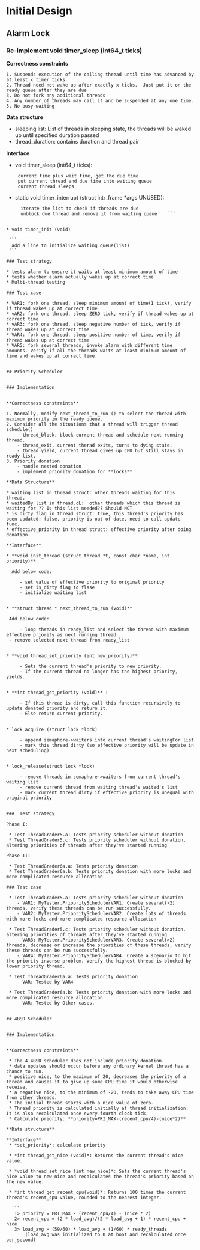 # Initial Design 

## Alarm Lock

### Re-implement void timer_sleep (int64_t ticks)

**Correctness constraints**

    1. Suspends execution of the calling thread until time has advanced by at least x timer ticks. 
    2. Thread need not wake up after exactly x ticks.  Just put it on the ready queue after they are due
    3. Do not fork any additional threads 
    4. Any number of threads may call it and be suspended at any one time.
    5. No busy-waiting

**Data structure**

  * sleeping list: List of threads in sleeping state, the threads will be  waked up until specified duration passed  
  * thread_duration: contains duration and thread pair 
  
**Interface**

  * void timer_sleep (int64_t ticks):

    ```
     current time plus wait time, get the due time.    
     put current thread and due time into waiting queue
     current thread sleeps 
    ``` 
     
  * static void timer_interrupt (struct intr_frame *args UNUSED):

    ```
      iterate the list to check if threads are due
      unblock due thread and remove it from waiting queue    ```
   ```

  * void timer_init (void)
   
    ```
     add a line to initialize waiting queue(list)   
    ```

### Test strategy

  * tests alarm to ensure it waits at least minimum amount of time
  * tests whether alarm actually wakes up at correct time
  * Multi-thread testing

### Test case

  * VAR1: fork one thread, sleep minimum amount of time(1 tick), verify if thread wakes up at correct time
  * vAR2: fork one thread, sleep ZERO tick, verify if thread wakes up at correct time
  * vAR3: fork one thread, sleep negative number of tick, verify if thread wakes up at correct time
  * VAR4: fork one thread, sleep positive number of time, verify if thread wakes up at correct time
  * VAR5: fork several threads, invoke alarm with different time amounts. Verify if all the threads waits at least minimum amount of time and wakes up at correct time.


## Priority Scheduler


### Implementation


**Correctness constraints**

   1. Normally, modify next_thread_to_run () to select the thread with maximum priority in the ready queue.
   2. Consider all the situations that a thread will trigger thread schedule()
       - thread_block, block current thread and schedule next running thread.
       - thread_exit, current therad exits, turns to dying state.
       - thread_yield, current thread gives up CPU but still stays in ready list.
   3. Priority donation
       - handle nested donation
       - implement priority donation for **locks**   

**Data Structure**
   
   * waiting list in thread struct: other threads waiting for this thread.
   * waitedBy list in thread.cL:  other threads which this thread is waiting for ?? Is this list needed?? Should NOT
   * is_dirty flag in thread struct: true, this thread's priority has been updated; false, priority is out of date, need to call update func.
   * effective_priority in thread struct: effective priority after doing donation.

**Interface**

   * **void init_thread (struct thread *t, const char *name, int priority)** 

   ```
      Add below code:

         - set value of effective priority to original priority 
         - set is_dirty flag to flase
         - initialize waiting list 
   ```

   * **struct thread * next_thread_to_run (void)** 

   ```
     Add below code: 

         - loop threads in ready_list and select the thread with maximum effective priority as next running thread 
	 - remove selected next thread from ready_list
   ```

   * **void thread_set_priority (int new_priority)** 

   ```
         - Sets the current thread's priority to new_priority.  
         - If the current thread no longer has the highest priority, yields.
   ```
 
  * **int thread_get_priority (void)** : 

  ```
         - If this thread is dirty, call this function recursively to update donated priority and return it.
         - Else return current priority.
  ```
 
  * lock_acquire (struct lock *lock)

  ```
         - append semaphore->waiters into current thread's waitingFor list
         - mark this thread dirty (so effective priority will be update in next scheduling)
  ```
  
  * lock_release(struct lock *lock)
 
  ``` 
         - remove threads in semaphore->waiters from current thread's waiting list
         - remove current thread from waiting thread's waited's list
         - mark current thread dirty if effective priority is unequal with original priority
  ```
 
###  Test strategy

Phase I:

   * Test ThreadGrader5.a: Tests priority scheduler without donation
   * Test ThreadGrader5.c: Tests priority scheduler without donation, altering priorities of threads after they've started running

Phase II:

   * Test ThreadGrader6a.a: Tests priority donation
   * Test ThreadGrader6a.b: Tests priority donation with more locks and more complicated resource allocation

### Test case

   * Test ThreadGrader5.a: Tests priority scheduler without donation
      - VAR1: MyTester.PriopritySchedulerVAR1. Create several(>2) threads, verify these threads can be run successfully.
      - VAR2: MyTester.PriopritySchedulerVAR2. Create lots of threads with more locks and more complicated resource allocation

   * Test ThreadGrader5.c: Tests priority scheduler without donation, altering priorities of threads after they've started running
      - VAR3: MyTester.PriopritySchedulerVAR3. Create several(>2) threads, decrease or increase the priorities of these threads, verify these threads can be run successfully.
      - VAR4: MyTester.PriopritySchedulerVAR4. Create a scenario to hit the priority inverse problem. Verify the highest thread is blocked by lower priority thread.

   * Test ThreadGrader6a.a: Tests priority donation
      - VAR: Tested by VAR4

   * Test ThreadGrader6a.b: Tests priority donation with more locks and more complicated resource allocation
      - VAR: Tested by Other cases.


## 4BSD Scheduler


### Implementation


**Correctness constraints**

   * The 4.4BSD scheduler does not include priority donation.
   * data updates should occur before any ordinary kernel thread has a chance to run.
   * positive nice, to the maximum of 20, decreases the priority of a thread and causes it to give up some CPU time it would otherwise receive.
   * a negative nice, to the minimum of -20, tends to take away CPU time from other threads. 
   * The initial thread starts with a nice value of zero.
   * Thread priority is calculated initially at thread initialization.  It is also recalculated once every fourth clock tick.
   * Calculate priority: **priority=PRI_MAX-(recent_cpu/4)-(nice*2)**

**Data structure**

**Interface**
   * *set_priority*: calculate priority

   * *int thread_get_nice (void)*: Returns the current thread's nice value.

   * *void thread_set_nice (int new_nice)*: Sets the current thread's nice value to new nice and recalculates the thread's priority based on the new value.

   * *int thread_get_recent_cpu(void)*: Returns 100 times the current thread's recent_cpu value, rounded to the nearest integer.
  
    ```
     1> priority = PRI_MAX - (recent_cpu/4) - (nice * 2)  
     2> recent_cpu = (2 * load_avg)/(2 * load_avg + 1) * recent_cpu + nice
     3> load_avg = (59/60) * load_avg + (1/60) * ready_threads
         (load_avg was initialized to 0 at boot and recalculated once per second) 
    ```  
